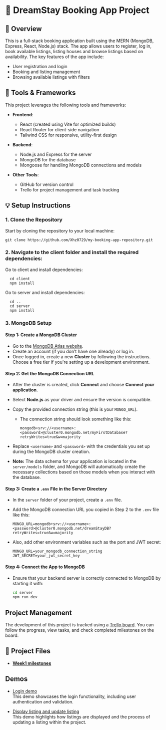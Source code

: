 # 🏡 DreamStay Booking App Project

## 📌 Overview

This is a full-stack booking application built using the MERN (MongoDB, Express, React, Node.js) stack. The app allows users to register, log in, book available listings, listing houses and browse listings based on availability.
The key features of the app include:

- User registration and login
- Booking and listing management
- Browsing available listings with filters

## 🚀 Tools & Frameworks

This project leverages the following tools and frameworks:

- **Frontend**:

  - React (created using Vite for optimized builds)
  - React Router for client-side navigation
  - Tailwind CSS for responsive, utility-first design

- **Backend**:

  - Node.js and Express for the server
  - MongoDB for the database
  - Mongoose for handling MongoDB connections and models

- **Other Tools**:
  - GitHub for version control
  - Trello for project management and task tracking

## 💡 Setup Instructions

### 1. Clone the Repository

Start by cloning the repository to your local machine:

```
git clone https://github.com/Xhz0729/my-booking-app-repository.git
```

### 2. Navigate to the client folder and install the required dependencies:

Go to client and install dependencies:

```
  cd client
  npm install
```

Go to server and install dependencies:

```
  cd ..
  cd server
  npm install
```

### 3. MongoDB Setup

#### Step 1: Create a MongoDB Cluster

- Go to the [MongoDB Atlas website](https://www.mongodb.com/cloud/atlas).
- Create an account (if you don’t have one already) or log in.
- Once logged in, create a new **Cluster** by following the instructions. Choose a free tier if you're setting up a development environment.

#### Step 2: Get the MongoDB Connection URL

- After the cluster is created, click **Connect** and choose **Connect your application**.
- Select **Node.js** as your driver and ensure the version is compatible.
- Copy the provided connection string (this is your `MONGO_URL`).
  - The connection string should look something like this:
    ```
    mongodb+srv://<username>:<password>@cluster0.mongodb.net/myFirstDatabase?retryWrites=true&w=majority
    ```
- Replace `<username>` and `<password>` with the credentials you set up during the MongoDB cluster creation.

- **Note:** The data schema for your application is located in the `server/models` folder, and MongoDB will automatically create the necessary collections based on those models when you interact with the database.

#### Step 3: Create a `.env` File in the Server Directory

- In the `server` folder of your project, create a `.env` file.
- Add the MongoDB connection URL you copied in Step 2 to the `.env` file like this:

  ```env
  MONGO_URL=mongodb+srv://<username>:<password>@cluster0.mongodb.net/dreamStayDB?retryWrites=true&w=majority
  ```

- Also, add other environment variables such as the port and JWT secret:
  ```env
  MONGO_URL=your_mongodb_connection_string
  JWT_SECRET=your_jwt_secret_key
  ```

#### Step 4: Connect the App to MongoDB

- Ensure that your backend server is correctly connected to MongoDB by starting it with:
  ```bash
  cd server
  npm run dev
  ```

## Project Management

The development of this project is tracked using a [Trello board](https://trello.com/invite/b/670feb7f0c9ba7d89c54cb48/ATTI7a52d3b4a19fbdafec91207eacbcbe8bE2C939D1/dream-stay-app). You can follow the progress, view tasks, and check completed milestones on the board.

## 📝 Project Files

- [**Week1 milestones**](https://drive.google.com/file/d/1A3c7h4risHmuV2zdmPI0CuuQ0HCevnTW/view?usp=drive_link)

## Demos

- [Login demo](https://drive.google.com/file/d/1Jk5VPj5gZxBGyxaFnbieTodeHBYdYzdc/view?usp=drive_link)  
  This demo showcases the login functionality, including user authentication and validation.

- [Display listing and update listing](https://drive.google.com/file/d/18AO5WxLZGJIdmP6FfKx-mdhG3D24fzQS/view?usp=drive_link)  
  This demo highlights how listings are displayed and the process of updating a listing within the project.
